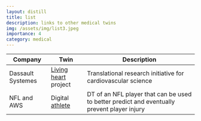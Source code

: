 ```yaml
---
layout: distill
title: list
description: links to other medical twins
img: /assets/img/list3.jpeg
importance: 4
category: medical
---
```


| Company           | Twin       | Description |
|------------------ |----------- |------------- |
| Dassault Systemes | [Living heart](https://3dexperiencelab.3ds.com/en/projects/life/living-heart/) project | Translational research initiative for cardiovascular science        | 
|  NFL and AWS     | Digital [athlete](https://www.nfl.com/playerhealthandsafety/equipment-and-innovation/aws-partnership/digital-athlete-spot)     |  DT of an NFL player that can be used to better predict and eventually prevent player injury    | 